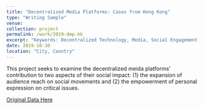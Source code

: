 ```yaml
---
title: "Decentralized Media Platforms: Cases from Hong Kong"
type: "Writing Sample"
venue: 
collection: project
permalink: /work/2019-dmp-hk
excerpt: "Keywords: Decentralized Technology, Media, Social Engagement, Security, Hong Kong"
date: 2019-10-30
location: "City, Country"
---
```


This project seeks to examine the decentralized meida platforms’ contribution to two aspects of their social impact:
(1) the expansion of audience reach on social movements and (2) the empowerment of personal expression on critical issues.

[Original Data Here](https://github.com/ginxiaojinzheng/dmp_hk)


